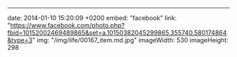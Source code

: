 ---
date: 2014-01-10 15:20:09 +0200
embed: "facebook"
link: "https://www.facebook.com/photo.php?fbid=10152002469489865&set=a.10150382045299865.355740.580174864&type=3"
img: "/img/life/00167_item.md.jpg"
imageWidth: 530
imageHeight: 298
